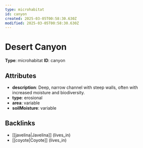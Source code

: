 ```yaml
---
type: microhabitat
id: canyon
created: 2025-03-05T00:58:30.630Z
modified: 2025-03-05T00:58:30.630Z
---
```


# Desert Canyon

**Type**: microhabitat
**ID**: canyon

## Attributes

- **description**: Deep, narrow channel with steep walls, often with increased moisture and biodiversity.
- **type**: erosional
- **area**: variable
- **soilMoisture**: variable

## Backlinks

- [[javelina|Javelina]] (lives_in)
- [[coyote|Coyote]] (lives_in)


